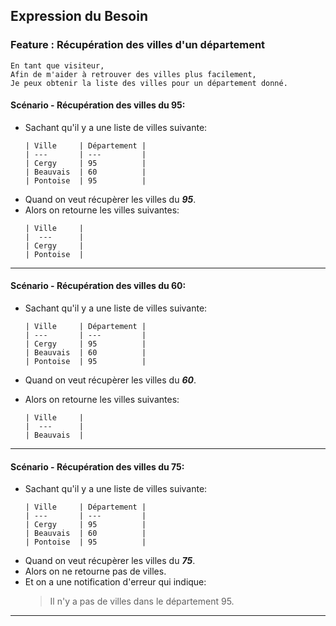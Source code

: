 


## Expression du Besoin

### Feature : Récupération des villes d'un département

```
En tant que visiteur,
Afin de m'aider à retrouver des villes plus facilement,
Je peux obtenir la liste des villes pour un département donné.
```

#### Scénario - Récupération des villes du 95:

- Sachant qu'il y a une liste de villes suivante:
  ```
  | Ville     | Département |
  | ---       | ---         |
  | Cergy     | 95          |
  | Beauvais  | 60          |
  | Pontoise  | 95          |
  ```
- Quand on veut récupèrer les villes du **_95_**.
- Alors on retourne les villes suivantes:
  ```
  | Ville     |
  |  ---      |
  | Cergy     |
  | Pontoise  |
  ```

---

#### Scénario - Récupération des villes du 60:

- Sachant qu'il y a une liste de villes suivante:

  ```
  | Ville     | Département |
  | ---       | ---         |
  | Cergy     | 95          |
  | Beauvais  | 60          |
  | Pontoise  | 95          |
  ```

- Quand on veut récupèrer les villes du **_60_**.
- Alors on retourne les villes suivantes:
  ```
  | Ville     |
  |  ---      |
  | Beauvais  |
  ```

---

#### Scénario - Récupération des villes du 75:

- Sachant qu'il y a une liste de villes suivante:
  ```
  | Ville     | Département |
  | ---       | ---         |
  | Cergy     | 95          |
  | Beauvais  | 60          |
  | Pontoise  | 95          |
  ```
- Quand on veut récupèrer les villes du **_75_**.
- Alors on ne retourne pas de villes.
- Et on a une notification d'erreur qui indique:
  > Il n'y a pas de villes dans le département 95.

---
